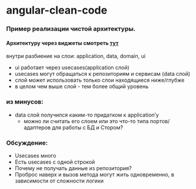 # angular-clean-code
### Пример реализации чистой архитектуры.
#### Архитектуру через виджеты смотреть [тут](https://github.com/dmmishchenko/angular-clean-code/tree/widgets-architecture)
внутри разбиение на слои: application, data, domain, ui
- ui работает через usecases(application слой)
- usecases могут обращаться к репозиториям и сервисам (data слой)
- слой может использовать только слои находящиеся ниже/глубже
- в целом чем выше слой - тем более общий уровень

### из минусов:
- data слой получился каким-то придатком к application’y
  - можно ли считать его слоем или это что-то типа портов/адаптеров для работы с БД и Стором?
  
### Обсуждение:
- Usecases много 
- Есть usecases с одной строкой
- Почему не получать данные из репозитория? 
- Проброс наверх и вызов метода могут жить одновременно, в зависимости от сложности логики
